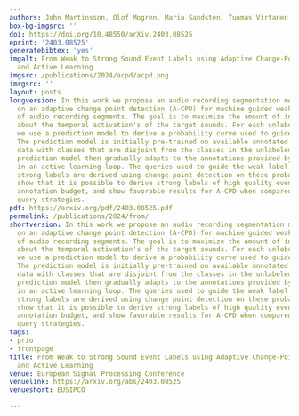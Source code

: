 ```yaml
---
authors: John Martinsson, Olof Mogren, Maria Sandsten, Tuomas Virtanen
box-bg-imgsrc: ''
doi: https://doi.org/10.48550/arXiv.2403.08525
eprint: '2403.08525'
generatebibtex: 'yes'
imgalt: From Weak to Strong Sound Event Labels using Adaptive Change-Point Detection
  and Active Learning
imgsrc: /publications/2024/acpd/acpd.png
imrgsrc: ''
layout: posts
longversion: In this work we propose an audio recording segmentation method based
  on an adaptive change point detection (A-CPD) for machine guided weak label annotation
  of audio recording segments. The goal is to maximize the amount of information gained
  about the temporal activation's of the target sounds. For each unlabeled audio recording,
  we use a prediction model to derive a probability curve used to guide annotation.
  The prediction model is initially pre-trained on available annotated sound event
  data with classes that are disjoint from the classes in the unlabeled dataset. The
  prediction model then gradually adapts to the annotations provided by the annotator
  in an active learning loop. The queries used to guide the weak label annotator towards
  strong labels are derived using change point detection on these probabilities. We
  show that it is possible to derive strong labels of high quality even with a limited
  annotation budget, and show favorable results for A-CPD when compared to two baseline
  query strategies.
pdf: https://arxiv.org/pdf/2403.08525.pdf
permalink: /publications/2024/from/
shortversion: In this work we propose an audio recording segmentation method based
  on an adaptive change point detection (A-CPD) for machine guided weak label annotation
  of audio recording segments. The goal is to maximize the amount of information gained
  about the temporal activation's of the target sounds. For each unlabeled audio recording,
  we use a prediction model to derive a probability curve used to guide annotation.
  The prediction model is initially pre-trained on available annotated sound event
  data with classes that are disjoint from the classes in the unlabeled dataset. The
  prediction model then gradually adapts to the annotations provided by the annotator
  in an active learning loop. The queries used to guide the weak label annotator towards
  strong labels are derived using change point detection on these probabilities. We
  show that it is possible to derive strong labels of high quality even with a limited
  annotation budget, and show favorable results for A-CPD when compared to two baseline
  query strategies.
tags:
- prio
- frontpage
title: From Weak to Strong Sound Event Labels using Adaptive Change-Point Detection
  and Active Learning
venue: European Signal Processing Conference
venuelink: https://arxiv.org/abs/2403.08525
venueshort: EUSIPCO

---
```

